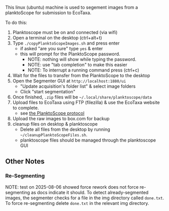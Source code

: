This linux (ubuntu) machine is used to segement images from a planktoScope for submission to EcoTaxa.

To do this:

1. Planktoscope must be on and connected (via wifi)
2. Open a terminal on the desktop (ctrl+alt+t)
3. Type `./copyPlanktoScopeImages.sh` and press enter
    * if asked "are you sure" type `yes` & enter
    * this will prompt for the PlanktoScope password. 
      * NOTE: nothing will show while typing the password.
      * NOTE: use "tab completion" to make this easier
      * NOTE: To interrupt a running command press (ctrl+c)
5. Wait for the files to transfer from the PlanktoScope to the desktop
6. Open the Segmenter GUI at `http://localhost:1880/ui`
    * "Update acquisition's folder list" & select image folders
    * Click "start segmentation"
7. Once finished, `.zip` files will be `~/.local/share/planktoscope/data`
8. Upload files to EcoTaxa using FTP (filezilla) & use the EcoTaxa website to complete.
     * see [the PlanktoScope protocol](https://www.protocols.io/view/planktoscope-protocol-for-plankton-imaging-bp2l6bq3zgqe/v4)
9. Upload the raw images to box.com for backup
10. cleanup files on desktop & planktoscope
     * Delete all files from the desktop by running `~/cleanupPlanktoScopeFiles.sh`.
     * planktoscope files should be managed through the planktoscope GUI



## Other Notes
### Re-Segmenting
NOTE: test on 2025-08-06 showed force rework does not force re-segmenting as docs indicate it should.
To detect already-segmented images, the segmenter checks for a file in the img directory called `done.txt`.
To force re-segmenting delete `done.txt` in the relevant img directory.
